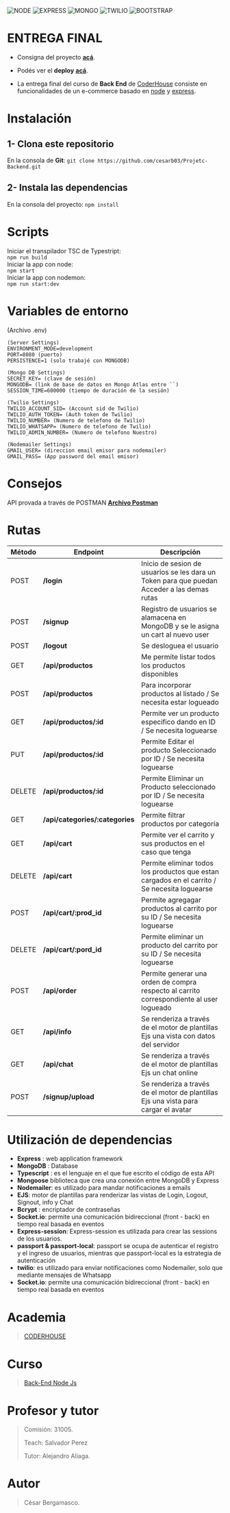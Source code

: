 ![NODE](https://img.shields.io/badge/Node.js-43853D?style=for-the-badge&logo=node.js&logoColor=white)
![EXPRESS](https://img.shields.io/badge/Express.js-404D59?style=for-the-badge)
![MONGO](https://img.shields.io/badge/MongoDB-4EA94B?style=for-the-badge&logo=mongodb&logoColor=white)
![TWILIO](https://img.shields.io/badge/Twilio-F22F46?style=for-the-badge&logo=Twilio&logoColor=white)
![BOOTSTRAP](https://img.shields.io/badge/Bootstrap-563D7C?style=for-the-badge&logo=bootstrap&logoColor=white)

# **ENTREGA FINAL**

* Consigna del proyecto **[acá](https://docs.google.com/document/d/18M1SiOzBXwQgkPwz7NUYcnRqFgwsNogt8o7AKtU1Ybc/edit)**.

* Podés ver el **deploy** **[acá](https://projetc-backend-production.up.railway.app/api/info)**.

* La entrega final del curso de **Back End** de [CoderHouse](https://www.coderhouse.com/) consiste en funcionalidades de un e-commerce basado en [node](http://nodejs.org) y [express](https://www.npmjs.com/package/express).

# **Instalación**

## 1- Clona este repositorio

En la consola de **Git**: `git clone https://github.com/cesarb03/Projetc-Backend.git`

## 2- Instala las dependencias

En la consola del proyecto: `npm install`

# **Scripts**

Iniciar el transpilador TSC de Typestript:<br>
`npm run build`<br>
Iniciar la app con node:<br>
`npm start`<br>
Iniciar la app con nodemon:<br>
`npm run start:dev`

# **Variables de entorno**

(Archivo .env)

```
(Server Settings)
ENVIRONMENT_MODE=development
PORT=8080 (puerto)
PERSISTENCE=1 (solo trabajé con MONGODB)

(Mongo DB Settings)
SECRET_KEY= (clave de sesión)
MONGODB= (link de base de datos en Mongo Atlas entre ``)
SESSION_TIME=600000 (tiempo de duración de la sesión)

(Twilio Settings)
TWILIO_ACCOUNT_SID= (Account sid de Twilio)
TWILIO_AUTH_TOKEN= (Auth token de Twilio)
TWILIO_NUMBER= (Numero de telefono de Twilio)
TWILIO_WHATSAPP= (Numero de telefono de Twilio)
TWILIO_ADMIN_NUMBER= (Numero de telefono Nuestro)

(Nodemailer Settings)
GMAIL_USER= (direccion email emisor para nodemailer)
GMAIL_PASS= (App password del email emisor)

```


# **Consejos**
API provada a través de POSTMAN **[Archivo Postman](./Postman-EntregaFinal-collection.json)**

# **Rutas**

| Método | Endpoint                | Descripción                                                                                                                                                                                                                 |
| ------ | ----------------------- | --------------------------------------------------------------------------------------------------------------------------------------------------------------------------------------------------------------------------- |
| POST    | **/login**     | Inicio de sesion de usuarios se les dara un Token para que puedan Acceder a las demas rutas |
| POST    | **/signup**     | Registro de usuarios se alamacena en MongoDB y se le asigna un cart al nuevo user|
| POST    | **/logout**     | Se desloguea el usuario |
| GET    | **/api/productos**     | Me permite listar todos los productos disponibles |
| POST   | **/api/productos**     | Para incorporar productos al listado / Se necesita estar logueado |
| GET    | **/api/productos/:id** | Permite ver un producto especifico dando en ID / Se necesita loguearse |
| PUT    | **/api/productos/:id**     | Permite Editar el producto Seleccionado por ID / Se necesita loguearse  |
| DELETE    | **/api/productos/:id**     | Permite Eliminar un Producto seleccionado por ID / Se necesita loguearse |
| GET    | **/api/categories/:categories** | Permite filtrar productos por categoría |
| GET    | **/api/cart**     | Permite ver el carrito y sus productos en el caso que tenga |
| DELETE    | **/api/cart**     | Permite eliminar todos los productos que estan cargados en el carrito / Se necesita loguearse |
| POST    | **/api/cart/:prod_id**        | Permite agregagar productos al carrito por su ID / Se necesita loguearse |
| DELETE    | **/api/cart/:pord_id**        | Permite eliminar un producto del carrito por su ID / Se necesita loguearse |
| POST    | **/api/order**        | Permite generar una orden de compra respecto al carrito correspondiente al user logueado |
| GET   | **/api/info**        | Se renderiza a través de el motor de plantillas Ejs una vista con datos del servidor |
| GET   | **/api/chat**        | Se renderiza a través de el motor de plantillas Ejs un chat online |
| POST   | **/signup/upload**        | Se renderiza a través de el motor de plantillas Ejs una vista para cargar el avatar |


# **Utilización de dependencias**
 - **Express** : web application framework
 - **MongoDB** : Database
 - **Typescript** : es el lenguaje en el que fue escrito el código de esta API
 - **Mongoose** biblioteca que crea una conexión entre MongoDB y Express
 - **Nodemailer**: es utilizado para mandar notificaciones a emails
 - **EJS**: motor de plantillas para renderizar las vistas de Login, Logout, Signout, info y Chat
 - **Bcrypt** : encriptador de contraseñas
 - **Socket.io**: permite una comunicación bidireccional (front - back) en tiempo real basada en eventos
 - **Express-session**: Express-session es utilizada para crear las sessions de los usuarios.
 - **passport & passport-local**: passport se ocupa de autenticar el registro y el ingreso de usuarios, mientras que passport-local es la estrategia de autenticación
 - **twilio**: es utilizado para enviar notificaciones como Nodemailer, solo que mediante mensajes de Whatsapp
 - **Socket.io**: permite una comunicación bidireccional (front - back) en tiempo real basada en eventos


# **Academia**
> [CODERHOUSE](https://www.coderhouse.com/)

# **Curso**
> [Back-End Node Js](https://www.coderhouse.com/online/programacion-backend)

# **Profesor y tutor**
> <p>Comisión: 31005.</p>
> <p>Teach: Salvador Perez</p>
> <p>Tutor: Alejandro Aliaga.</p> 

# **Autor**
> <p>César Bergamasco. </p>